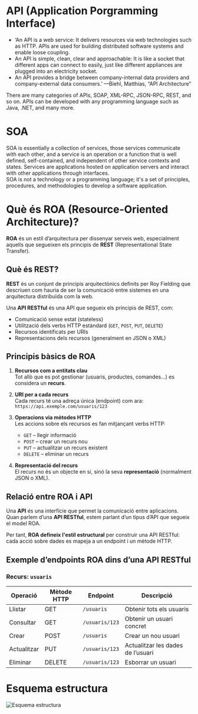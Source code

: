 # API (Application Porgramming Interface)  
- ‘An API is a web service: It delivers resources via web technologies such as HTTP. APIs are used for building distributed software systems and enable loose coupling.
- An API is simple, clean, clear and approachable: It is like a socket that different apps can connect to easily, just like different appliances are plugged into an electricity socket. 
- An API provides a bridge between company-internal data providers and company-external data consumers.’
—Biehl, Matthias, “API Architecture”


There are many categories of APIs, SOAP, XML-RPC, JSON-RPC, REST, and so on. APIs can be developed with any programming language such as Java, .NET, and many more.  
# SOA
SOA is essentially a collection of services, those services communicate with each other, and a service is an operation or a function that is well defined, self-contained, and independent of other service contexts and states. Services are applications hosted on application servers and interact with other applications through interfaces.  
SOA is not a technology or a programming language; it's a set of principles, procedures, and methodologies to develop a software application.  

# Què és ROA (Resource-Oriented Architecture)?

**ROA** és un estil d’arquitectura per dissenyar serveis web, especialment aquells que segueixen els principis de **REST** (Representational State Transfer).

## Què és REST?

**REST** és un conjunt de principis arquitectònics definits per Roy Fielding que descriuen com hauria de ser la comunicació entre sistemes en una arquitectura distribuïda com la web.

Una **API RESTful** és una API que segueix els principis de REST, com:

- Comunicació sense estat (stateless)
- Utilització dels verbs HTTP estàndard (`GET`, `POST`, `PUT`, `DELETE`)
- Recursos identificats per URIs
- Representacions dels recursos (generalment en JSON o XML)

## Principis bàsics de ROA

1. **Recursos com a entitats clau**  
   Tot allò que es pot gestionar (usuaris, productes, comandes...) es considera un **recurs**.

2. **URI per a cada recurs**  
   Cada recurs té una adreça única (endpoint) com ara:  
   `https://api.exemple.com/usuaris/123`

3. **Operacions via mètodes HTTP**  
   Les accions sobre els recursos es fan mitjançant verbs HTTP:
   - `GET` – llegir informació
   - `POST` – crear un recurs nou
   - `PUT` – actualitzar un recurs existent
   - `DELETE` – eliminar un recurs

4. **Representació del recurs**  
   El recurs no és un objecte en si, sinó la seva **representació** (normalment JSON o XML).

## Relació entre ROA i API

Una **API** és una interfície que permet la comunicació entre aplicacions. Quan parlem d’una **API RESTful**, estem parlant d’un tipus d’API que segueix el model ROA.

Per tant, **ROA defineix l'estil estructural** per construir una API RESTful: cada acció sobre dades es mapeja a un endpoint i un mètode HTTP.

## Exemple d’endpoints ROA dins d’una API RESTful

### Recurs: `usuaris`

| Operació       | Mètode HTTP | Endpoint                  | Descripció                           |
|----------------|-------------|---------------------------|---------------------------------------|
| Llistar        | GET         | `/usuaris`                | Obtenir tots els usuaris             |
| Consultar      | GET         | `/usuaris/123`            | Obtenir un usuari concret            |
| Crear          | POST        | `/usuaris`                | Crear un nou usuari                  |
| Actualitzar    | PUT         | `/usuaris/123`            | Actualitzar les dades de l’usuari    |
| Eliminar       | DELETE      | `/usuaris/123`            | Esborrar un usuari                   |


# Esquema estructura
![Esquema estructura](https://github.com/user-attachments/assets/7b66e275-fc7e-475f-88b8-40456b5a9397)
